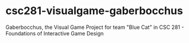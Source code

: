 # csc281-visualgame-gaberbocchus
Gaberbocchus, the Visual Game Project for team "Blue Cat" in CSC 281 - Foundations of Interactive Game Design
